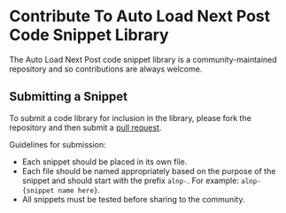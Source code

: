 # Contribute To Auto Load Next Post Code Snippet Library

The Auto Load Next Post code snippet library is a community-maintained repository and so contributions are always welcome.

## Submitting a Snippet

To submit a code library for inclusion in the library, please fork the repository and then submit a [pull request](http://pippinsplugins.com/submitting-your-first-pull-request/).

Guidelines for submission:

- Each snippet should be placed in its own file.
- Each file should be named appropriately based on the purpose of the snippet and should start with the prefix `alnp-`. For example: `alnp-{snippet name here}`.
- All snippets must be tested before sharing to the community.
